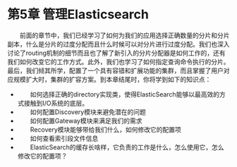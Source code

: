 # 第5章 管理Elasticsearch

<div style="text-indent:2em;">
<p>前面的章节中，我们已经学习了如何为我们的应用选择正确数量的分片和分片副本，什么是分片的过度分配而且什么时候可以对分片进行过度分配。我们也深入讨论了routing机制的细节而且也了解了新引入的分片分配器是如何工作的，还有我们如何改变它的工作方式。此外，我们也学习了如何指定查询命令执行的分片。最后，我们倾其所学，配置了一个具有容错和扩展功能的集群，而且掌握了用户对应规模扩大时，集群的扩容方案。到本章结尾时，你将学到如下的知识点：
<ul>
<li>如何选择正确的directory实现类，使得ElasticSearch能够以最高效的方式接触到I/O系统的底层。</li>
<li>如何配置Discovery模块来避免潜在的问题</li>
<li>如何配置Gateway模块来满足我们的需求</li>
<li>Recovery模块能够带给我们什么，如何修改它的配置项</li>
<li>如何查看索引段文件信息</li>
<li>ElasticSearch的缓存长啥样，它负责的工作是什么，怎么使用它，怎么修改它的配置项？</li>
</ul>
</p>
</div>
